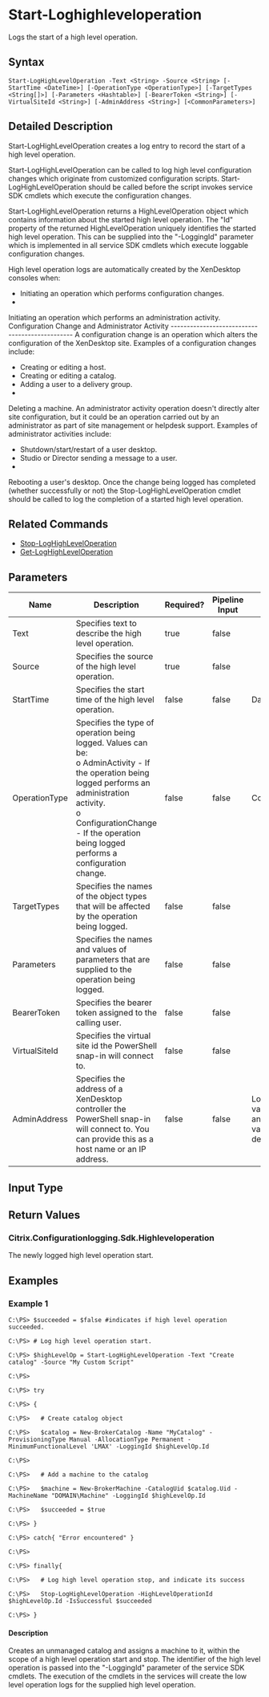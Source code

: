 ﻿
# Start-Loghighleveloperation
Logs the start of a high level operation.
## Syntax
```
Start-LogHighLevelOperation -Text <String> -Source <String> [-StartTime <DateTime>] [-OperationType <OperationType>] [-TargetTypes <String[]>] [-Parameters <Hashtable>] [-BearerToken <String>] [-VirtualSiteId <String>] [-AdminAddress <String>] [<CommonParameters>]
```
## Detailed Description
Start-LogHighLevelOperation creates a log entry to record the start of a high level operation.

Start-LogHighLevelOperation can be called to log high level configuration changes which originate from customized configuration scripts. Start-LogHighLevelOperation should be called before the script invokes service SDK cmdlets which execute the configuration changes.

Start-LogHighLevelOperation returns a HighLevelOperation object which contains information about the started high level operation. The "Id" property of the returned HighLevelOperation uniquely identifies the started high level operation. This can be supplied into the "-LoggingId" parameter which is implemented in all service SDK cmdlets which execute loggable configuration changes.

High level operation logs are automatically created by the XenDesktop consoles when:

* Initiating an operation which performs configuration changes.
* 
Initiating an operation which performs an administration activity. Configuration Change and Administrator Activity ----------------------------------------------- A configuration change is an operation which alters the configuration of the XenDesktop site. Examples of a configuration changes include:

* Creating or editing a host.
* Creating or editing a catalog.
* Adding a user to a delivery group.
* 
Deleting a machine. An administrator activity operation doesn't directly alter site configuration, but it could be an operation carried out by an administrator as part of site management or helpdesk support. Examples of administrator activities include:

* Shutdown/start/restart of a user desktop.
* Studio or Director sending a message to a user.
* 
Rebooting a user's desktop. Once the change being logged has completed (whether successfully or not) the Stop-LogHighLevelOperation cmdlet should be called to log the completion of a started high level operation.


## Related Commands

* [Stop-LogHighLevelOperation](../Stop-LogHighLevelOperation/)
* [Get-LogHighLevelOperation](../Get-LogHighLevelOperation/)
## Parameters
| Name   | Description | Required? | Pipeline Input | Default Value |
| --- | --- | --- | --- | --- |
| Text | Specifies text to describe the high level operation. | true | false |  |
| Source | Specifies the source of the high level operation. | true | false |  |
| StartTime | Specifies the start time of the high level operation. | false | false | DateTime.UtcNow |
| OperationType | Specifies the type of operation being logged. Values can be:<br>o AdminActivity - If the operation being logged performs an administration activity.<br>o ConfigurationChange - If the operation being logged performs a configuration change. | false | false | ConfigurationChange |
| TargetTypes | Specifies the names of the object types that will be affected by the operation being logged. | false | false |  |
| Parameters | Specifies the names and values of parameters that are supplied to the operation being logged. | false | false |  |
| BearerToken | Specifies the bearer token assigned to the calling user. | false | false |  |
| VirtualSiteId | Specifies the virtual site id the PowerShell snap-in will connect to. | false | false |  |
| AdminAddress | Specifies the address of a XenDesktop controller the PowerShell snap-in will connect to. You can provide this as a host name or an IP address. | false | false | Localhost. Once a value is provided by any cmdlet, this value becomes the default. |

## Input Type

### 

## Return Values

### Citrix.Configurationlogging.Sdk.Highleveloperation
The newly logged high level operation start.
## Examples

### Example 1
```
C:\PS> $succeeded = $false #indicates if high level operation succeeded.

C:\PS> # Log high level operation start.

C:\PS> $highLevelOp = Start-LogHighLevelOperation -Text "Create catalog" -Source "My Custom Script"

C:\PS>

C:\PS> try

C:\PS> {

C:\PS>   # Create catalog object

C:\PS>   $catalog = New-BrokerCatalog -Name "MyCatalog" -ProvisioningType Manual -AllocationType Permanent -MinimumFunctionalLevel 'LMAX' -LoggingId $highLevelOp.Id

C:\PS>

C:\PS>   # Add a machine to the catalog

C:\PS>   $machine = New-BrokerMachine -CatalogUid $catalog.Uid -MachineName "DOMAIN\Machine" -LoggingId $highLevelOp.Id

C:\PS>   $succeeded = $true

C:\PS> }

C:\PS> catch{ "Error encountered" }

C:\PS>

C:\PS> finally{

C:\PS>   # Log high level operation stop, and indicate its success

C:\PS>   Stop-LogHighLevelOperation -HighLevelOperationId $highLevelOp.Id -IsSuccessful $succeeded

C:\PS> }
```
#### Description
Creates an unmanaged catalog and assigns a machine to it, within the scope of a high level operation start and stop. The identifier of the high level operation is passed into the "-LoggingId" parameter of the service SDK cmdlets. The execution of the cmdlets in the services will create the low level operation logs for the supplied high level operation.
